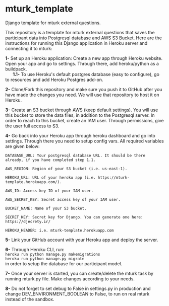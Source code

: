 # mturk_template
 Django template for mturk external questions.


This repository is a template for mturk external questions that saves the participant data into Postgresql database and AWS S3 Bucket.
Here are the instructions for running this Django application in Heroku server and connecting it to mturk:

<b>1-</b> Set up an Heroku application: Create a new app through Heroku website. Open your app and go to settings. Through there, add heroku/python as a buildpack.\
&nbsp;&nbsp;&nbsp;&nbsp;&nbsp;&nbsp;<b>1.1-</b> To use Heroku's default postgres database (easy to configure), go to resources and add Heroku Postgres add-on.

<b>2-</b> Clone/Fork this repository and make sure you push it to GitHub after you have made the changes you need. We will use that repository to host it on Heroku.

<b>3-</b> Create an S3 bucket through AWS (keep default settings). You will use this bucket to store the data files, in addition to the Postgresql server. In order to reach to this bucket, create an IAM user. Through permissions, give the user full access to S3.

<b>4-</b> Go back into your Heroku app through heroku dashboard and go into settings. Through there you need to setup config vars. All required variables are given below:

    DATABASE_URL: Your postgresql database URL. It should be there already, if you have completed step 1.1.
    
    AWS_REGION: Region of your S3 bucket (i.e. us-east-1).
    
    HEROKU_URL: URL of your heroku app (i.e. https://mturk-template.herokuapp.com/).
    
    AWS_ID: Access key ID of your IAM user.
    
    AWS_SECRET_KEY: Secret access key of your IAM user.
    
    BUCKET_NAME: Name of your S3 bucket.
    
    SECRET_KEY: Secret key for Django. You can generate one here: https://djecrety.ir/
    
    HEROKU_HEADER: i.e. mturk-template.herokuapp.com 

<b>5-</b> Link your GitHub account with your Heroku app and deploy the server.

<b>6-</b> Through Heroku CLI, run: \
`heroku run python manage.py makemigrations`\
`heroku run python manage.py migrate`\
in order to setup the database for our participant model.

<b>7-</b> Once your server is started, you can create/delete the mturk task by running mturk.py file. Make changes according to your needs.

<b>8-</b> Do not forget to set debug to False in settings.py in production and change DEV_ENVIRONMENT_BOOLEAN to False, to run on real mturk instead of the sandbox.
